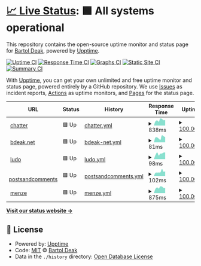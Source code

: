 # [📈 Live Status](https://uptime.bdeak.net): <!--live status--> **🟩 All systems operational**

This repository contains the open-source uptime monitor and status page for [Bartol Deak](https://bdeak.net), powered by [Upptime](https://github.com/upptime/upptime).

[![Uptime CI](https://github.com/bdeak4/uptime/workflows/Uptime%20CI/badge.svg)](https://github.com/bdeak4/uptime/actions?query=workflow%3A%22Uptime+CI%22)
[![Response Time CI](https://github.com/bdeak4/uptime/workflows/Response%20Time%20CI/badge.svg)](https://github.com/bdeak4/uptime/actions?query=workflow%3A%22Response+Time+CI%22)
[![Graphs CI](https://github.com/bdeak4/uptime/workflows/Graphs%20CI/badge.svg)](https://github.com/bdeak4/uptime/actions?query=workflow%3A%22Graphs+CI%22)
[![Static Site CI](https://github.com/bdeak4/uptime/workflows/Static%20Site%20CI/badge.svg)](https://github.com/bdeak4/uptime/actions?query=workflow%3A%22Static+Site+CI%22)
[![Summary CI](https://github.com/bdeak4/uptime/workflows/Summary%20CI/badge.svg)](https://github.com/bdeak4/uptime/actions?query=workflow%3A%22Summary+CI%22)

With [Upptime](https://upptime.js.org), you can get your own unlimited and free uptime monitor and status page, powered entirely by a GitHub repository. We use [Issues](https://github.com/bdeak4/uptime/issues) as incident reports, [Actions](https://github.com/bdeak4/uptime/actions) as uptime monitors, and [Pages](https://uptime.bdeak.net) for the status page.

<!--start: status pages-->
<!-- This summary is generated by Upptime (https://github.com/upptime/upptime) -->
<!-- Do not edit this manually, your changes will be overwritten -->
<!-- prettier-ignore -->
| URL | Status | History | Response Time | Uptime |
| --- | ------ | ------- | ------------- | ------ |
| <img alt="" src="https://icons.duckduckgo.com/ip3/chatter.bdeak.net.ico" height="13"> [chatter](https://chatter.bdeak.net) | 🟩 Up | [chatter.yml](https://github.com/bdeak4/uptime/commits/HEAD/history/chatter.yml) | <details><summary><img alt="Response time graph" src="./graphs/chatter/response-time-week.png" height="20"> 838ms</summary><br><a href="https://uptime.bdeak.net/history/chatter"><img alt="Response time 866" src="https://img.shields.io/endpoint?url=https%3A%2F%2Fraw.githubusercontent.com%2Fbdeak4%2Fuptime%2FHEAD%2Fapi%2Fchatter%2Fresponse-time.json"></a><br><a href="https://uptime.bdeak.net/history/chatter"><img alt="24-hour response time 605" src="https://img.shields.io/endpoint?url=https%3A%2F%2Fraw.githubusercontent.com%2Fbdeak4%2Fuptime%2FHEAD%2Fapi%2Fchatter%2Fresponse-time-day.json"></a><br><a href="https://uptime.bdeak.net/history/chatter"><img alt="7-day response time 838" src="https://img.shields.io/endpoint?url=https%3A%2F%2Fraw.githubusercontent.com%2Fbdeak4%2Fuptime%2FHEAD%2Fapi%2Fchatter%2Fresponse-time-week.json"></a><br><a href="https://uptime.bdeak.net/history/chatter"><img alt="30-day response time 824" src="https://img.shields.io/endpoint?url=https%3A%2F%2Fraw.githubusercontent.com%2Fbdeak4%2Fuptime%2FHEAD%2Fapi%2Fchatter%2Fresponse-time-month.json"></a><br><a href="https://uptime.bdeak.net/history/chatter"><img alt="1-year response time 866" src="https://img.shields.io/endpoint?url=https%3A%2F%2Fraw.githubusercontent.com%2Fbdeak4%2Fuptime%2FHEAD%2Fapi%2Fchatter%2Fresponse-time-year.json"></a></details> | <details><summary><a href="https://uptime.bdeak.net/history/chatter">100.00%</a></summary><a href="https://uptime.bdeak.net/history/chatter"><img alt="All-time uptime 99.91%" src="https://img.shields.io/endpoint?url=https%3A%2F%2Fraw.githubusercontent.com%2Fbdeak4%2Fuptime%2FHEAD%2Fapi%2Fchatter%2Fuptime.json"></a><br><a href="https://uptime.bdeak.net/history/chatter"><img alt="24-hour uptime 100.00%" src="https://img.shields.io/endpoint?url=https%3A%2F%2Fraw.githubusercontent.com%2Fbdeak4%2Fuptime%2FHEAD%2Fapi%2Fchatter%2Fuptime-day.json"></a><br><a href="https://uptime.bdeak.net/history/chatter"><img alt="7-day uptime 100.00%" src="https://img.shields.io/endpoint?url=https%3A%2F%2Fraw.githubusercontent.com%2Fbdeak4%2Fuptime%2FHEAD%2Fapi%2Fchatter%2Fuptime-week.json"></a><br><a href="https://uptime.bdeak.net/history/chatter"><img alt="30-day uptime 100.00%" src="https://img.shields.io/endpoint?url=https%3A%2F%2Fraw.githubusercontent.com%2Fbdeak4%2Fuptime%2FHEAD%2Fapi%2Fchatter%2Fuptime-month.json"></a><br><a href="https://uptime.bdeak.net/history/chatter"><img alt="1-year uptime 99.91%" src="https://img.shields.io/endpoint?url=https%3A%2F%2Fraw.githubusercontent.com%2Fbdeak4%2Fuptime%2FHEAD%2Fapi%2Fchatter%2Fuptime-year.json"></a></details>
| <img alt="" src="https://icons.duckduckgo.com/ip3/bdeak.net.ico" height="13"> [bdeak.net](https://bdeak.net) | 🟩 Up | [bdeak-net.yml](https://github.com/bdeak4/uptime/commits/HEAD/history/bdeak-net.yml) | <details><summary><img alt="Response time graph" src="./graphs/bdeak-net/response-time-week.png" height="20"> 81ms</summary><br><a href="https://uptime.bdeak.net/history/bdeak-net"><img alt="Response time 158" src="https://img.shields.io/endpoint?url=https%3A%2F%2Fraw.githubusercontent.com%2Fbdeak4%2Fuptime%2FHEAD%2Fapi%2Fbdeak-net%2Fresponse-time.json"></a><br><a href="https://uptime.bdeak.net/history/bdeak-net"><img alt="24-hour response time 27" src="https://img.shields.io/endpoint?url=https%3A%2F%2Fraw.githubusercontent.com%2Fbdeak4%2Fuptime%2FHEAD%2Fapi%2Fbdeak-net%2Fresponse-time-day.json"></a><br><a href="https://uptime.bdeak.net/history/bdeak-net"><img alt="7-day response time 81" src="https://img.shields.io/endpoint?url=https%3A%2F%2Fraw.githubusercontent.com%2Fbdeak4%2Fuptime%2FHEAD%2Fapi%2Fbdeak-net%2Fresponse-time-week.json"></a><br><a href="https://uptime.bdeak.net/history/bdeak-net"><img alt="30-day response time 90" src="https://img.shields.io/endpoint?url=https%3A%2F%2Fraw.githubusercontent.com%2Fbdeak4%2Fuptime%2FHEAD%2Fapi%2Fbdeak-net%2Fresponse-time-month.json"></a><br><a href="https://uptime.bdeak.net/history/bdeak-net"><img alt="1-year response time 158" src="https://img.shields.io/endpoint?url=https%3A%2F%2Fraw.githubusercontent.com%2Fbdeak4%2Fuptime%2FHEAD%2Fapi%2Fbdeak-net%2Fresponse-time-year.json"></a></details> | <details><summary><a href="https://uptime.bdeak.net/history/bdeak-net">100.00%</a></summary><a href="https://uptime.bdeak.net/history/bdeak-net"><img alt="All-time uptime 100.00%" src="https://img.shields.io/endpoint?url=https%3A%2F%2Fraw.githubusercontent.com%2Fbdeak4%2Fuptime%2FHEAD%2Fapi%2Fbdeak-net%2Fuptime.json"></a><br><a href="https://uptime.bdeak.net/history/bdeak-net"><img alt="24-hour uptime 100.00%" src="https://img.shields.io/endpoint?url=https%3A%2F%2Fraw.githubusercontent.com%2Fbdeak4%2Fuptime%2FHEAD%2Fapi%2Fbdeak-net%2Fuptime-day.json"></a><br><a href="https://uptime.bdeak.net/history/bdeak-net"><img alt="7-day uptime 100.00%" src="https://img.shields.io/endpoint?url=https%3A%2F%2Fraw.githubusercontent.com%2Fbdeak4%2Fuptime%2FHEAD%2Fapi%2Fbdeak-net%2Fuptime-week.json"></a><br><a href="https://uptime.bdeak.net/history/bdeak-net"><img alt="30-day uptime 100.00%" src="https://img.shields.io/endpoint?url=https%3A%2F%2Fraw.githubusercontent.com%2Fbdeak4%2Fuptime%2FHEAD%2Fapi%2Fbdeak-net%2Fuptime-month.json"></a><br><a href="https://uptime.bdeak.net/history/bdeak-net"><img alt="1-year uptime 100.00%" src="https://img.shields.io/endpoint?url=https%3A%2F%2Fraw.githubusercontent.com%2Fbdeak4%2Fuptime%2FHEAD%2Fapi%2Fbdeak-net%2Fuptime-year.json"></a></details>
| <img alt="" src="https://icons.duckduckgo.com/ip3/ludo.bdeak.net.ico" height="13"> [ludo](https://ludo.bdeak.net) | 🟩 Up | [ludo.yml](https://github.com/bdeak4/uptime/commits/HEAD/history/ludo.yml) | <details><summary><img alt="Response time graph" src="./graphs/ludo/response-time-week.png" height="20"> 98ms</summary><br><a href="https://uptime.bdeak.net/history/ludo"><img alt="Response time 125" src="https://img.shields.io/endpoint?url=https%3A%2F%2Fraw.githubusercontent.com%2Fbdeak4%2Fuptime%2FHEAD%2Fapi%2Fludo%2Fresponse-time.json"></a><br><a href="https://uptime.bdeak.net/history/ludo"><img alt="24-hour response time 44" src="https://img.shields.io/endpoint?url=https%3A%2F%2Fraw.githubusercontent.com%2Fbdeak4%2Fuptime%2FHEAD%2Fapi%2Fludo%2Fresponse-time-day.json"></a><br><a href="https://uptime.bdeak.net/history/ludo"><img alt="7-day response time 98" src="https://img.shields.io/endpoint?url=https%3A%2F%2Fraw.githubusercontent.com%2Fbdeak4%2Fuptime%2FHEAD%2Fapi%2Fludo%2Fresponse-time-week.json"></a><br><a href="https://uptime.bdeak.net/history/ludo"><img alt="30-day response time 81" src="https://img.shields.io/endpoint?url=https%3A%2F%2Fraw.githubusercontent.com%2Fbdeak4%2Fuptime%2FHEAD%2Fapi%2Fludo%2Fresponse-time-month.json"></a><br><a href="https://uptime.bdeak.net/history/ludo"><img alt="1-year response time 125" src="https://img.shields.io/endpoint?url=https%3A%2F%2Fraw.githubusercontent.com%2Fbdeak4%2Fuptime%2FHEAD%2Fapi%2Fludo%2Fresponse-time-year.json"></a></details> | <details><summary><a href="https://uptime.bdeak.net/history/ludo">100.00%</a></summary><a href="https://uptime.bdeak.net/history/ludo"><img alt="All-time uptime 100.00%" src="https://img.shields.io/endpoint?url=https%3A%2F%2Fraw.githubusercontent.com%2Fbdeak4%2Fuptime%2FHEAD%2Fapi%2Fludo%2Fuptime.json"></a><br><a href="https://uptime.bdeak.net/history/ludo"><img alt="24-hour uptime 100.00%" src="https://img.shields.io/endpoint?url=https%3A%2F%2Fraw.githubusercontent.com%2Fbdeak4%2Fuptime%2FHEAD%2Fapi%2Fludo%2Fuptime-day.json"></a><br><a href="https://uptime.bdeak.net/history/ludo"><img alt="7-day uptime 100.00%" src="https://img.shields.io/endpoint?url=https%3A%2F%2Fraw.githubusercontent.com%2Fbdeak4%2Fuptime%2FHEAD%2Fapi%2Fludo%2Fuptime-week.json"></a><br><a href="https://uptime.bdeak.net/history/ludo"><img alt="30-day uptime 100.00%" src="https://img.shields.io/endpoint?url=https%3A%2F%2Fraw.githubusercontent.com%2Fbdeak4%2Fuptime%2FHEAD%2Fapi%2Fludo%2Fuptime-month.json"></a><br><a href="https://uptime.bdeak.net/history/ludo"><img alt="1-year uptime 100.00%" src="https://img.shields.io/endpoint?url=https%3A%2F%2Fraw.githubusercontent.com%2Fbdeak4%2Fuptime%2FHEAD%2Fapi%2Fludo%2Fuptime-year.json"></a></details>
| <img alt="" src="https://icons.duckduckgo.com/ip3/postsandcomments.bdeak.net.ico" height="13"> [postsandcomments](https://postsandcomments.bdeak.net) | 🟩 Up | [postsandcomments.yml](https://github.com/bdeak4/uptime/commits/HEAD/history/postsandcomments.yml) | <details><summary><img alt="Response time graph" src="./graphs/postsandcomments/response-time-week.png" height="20"> 102ms</summary><br><a href="https://uptime.bdeak.net/history/postsandcomments"><img alt="Response time 134" src="https://img.shields.io/endpoint?url=https%3A%2F%2Fraw.githubusercontent.com%2Fbdeak4%2Fuptime%2FHEAD%2Fapi%2Fpostsandcomments%2Fresponse-time.json"></a><br><a href="https://uptime.bdeak.net/history/postsandcomments"><img alt="24-hour response time 26" src="https://img.shields.io/endpoint?url=https%3A%2F%2Fraw.githubusercontent.com%2Fbdeak4%2Fuptime%2FHEAD%2Fapi%2Fpostsandcomments%2Fresponse-time-day.json"></a><br><a href="https://uptime.bdeak.net/history/postsandcomments"><img alt="7-day response time 102" src="https://img.shields.io/endpoint?url=https%3A%2F%2Fraw.githubusercontent.com%2Fbdeak4%2Fuptime%2FHEAD%2Fapi%2Fpostsandcomments%2Fresponse-time-week.json"></a><br><a href="https://uptime.bdeak.net/history/postsandcomments"><img alt="30-day response time 120" src="https://img.shields.io/endpoint?url=https%3A%2F%2Fraw.githubusercontent.com%2Fbdeak4%2Fuptime%2FHEAD%2Fapi%2Fpostsandcomments%2Fresponse-time-month.json"></a><br><a href="https://uptime.bdeak.net/history/postsandcomments"><img alt="1-year response time 134" src="https://img.shields.io/endpoint?url=https%3A%2F%2Fraw.githubusercontent.com%2Fbdeak4%2Fuptime%2FHEAD%2Fapi%2Fpostsandcomments%2Fresponse-time-year.json"></a></details> | <details><summary><a href="https://uptime.bdeak.net/history/postsandcomments">100.00%</a></summary><a href="https://uptime.bdeak.net/history/postsandcomments"><img alt="All-time uptime 100.00%" src="https://img.shields.io/endpoint?url=https%3A%2F%2Fraw.githubusercontent.com%2Fbdeak4%2Fuptime%2FHEAD%2Fapi%2Fpostsandcomments%2Fuptime.json"></a><br><a href="https://uptime.bdeak.net/history/postsandcomments"><img alt="24-hour uptime 100.00%" src="https://img.shields.io/endpoint?url=https%3A%2F%2Fraw.githubusercontent.com%2Fbdeak4%2Fuptime%2FHEAD%2Fapi%2Fpostsandcomments%2Fuptime-day.json"></a><br><a href="https://uptime.bdeak.net/history/postsandcomments"><img alt="7-day uptime 100.00%" src="https://img.shields.io/endpoint?url=https%3A%2F%2Fraw.githubusercontent.com%2Fbdeak4%2Fuptime%2FHEAD%2Fapi%2Fpostsandcomments%2Fuptime-week.json"></a><br><a href="https://uptime.bdeak.net/history/postsandcomments"><img alt="30-day uptime 100.00%" src="https://img.shields.io/endpoint?url=https%3A%2F%2Fraw.githubusercontent.com%2Fbdeak4%2Fuptime%2FHEAD%2Fapi%2Fpostsandcomments%2Fuptime-month.json"></a><br><a href="https://uptime.bdeak.net/history/postsandcomments"><img alt="1-year uptime 100.00%" src="https://img.shields.io/endpoint?url=https%3A%2F%2Fraw.githubusercontent.com%2Fbdeak4%2Fuptime%2FHEAD%2Fapi%2Fpostsandcomments%2Fuptime-year.json"></a></details>
| <img alt="" src="https://icons.duckduckgo.com/ip3/menze.bdeak.net.ico" height="13"> [menze](https://menze.bdeak.net) | 🟩 Up | [menze.yml](https://github.com/bdeak4/uptime/commits/HEAD/history/menze.yml) | <details><summary><img alt="Response time graph" src="./graphs/menze/response-time-week.png" height="20"> 875ms</summary><br><a href="https://uptime.bdeak.net/history/menze"><img alt="Response time 827" src="https://img.shields.io/endpoint?url=https%3A%2F%2Fraw.githubusercontent.com%2Fbdeak4%2Fuptime%2FHEAD%2Fapi%2Fmenze%2Fresponse-time.json"></a><br><a href="https://uptime.bdeak.net/history/menze"><img alt="24-hour response time 747" src="https://img.shields.io/endpoint?url=https%3A%2F%2Fraw.githubusercontent.com%2Fbdeak4%2Fuptime%2FHEAD%2Fapi%2Fmenze%2Fresponse-time-day.json"></a><br><a href="https://uptime.bdeak.net/history/menze"><img alt="7-day response time 875" src="https://img.shields.io/endpoint?url=https%3A%2F%2Fraw.githubusercontent.com%2Fbdeak4%2Fuptime%2FHEAD%2Fapi%2Fmenze%2Fresponse-time-week.json"></a><br><a href="https://uptime.bdeak.net/history/menze"><img alt="30-day response time 845" src="https://img.shields.io/endpoint?url=https%3A%2F%2Fraw.githubusercontent.com%2Fbdeak4%2Fuptime%2FHEAD%2Fapi%2Fmenze%2Fresponse-time-month.json"></a><br><a href="https://uptime.bdeak.net/history/menze"><img alt="1-year response time 827" src="https://img.shields.io/endpoint?url=https%3A%2F%2Fraw.githubusercontent.com%2Fbdeak4%2Fuptime%2FHEAD%2Fapi%2Fmenze%2Fresponse-time-year.json"></a></details> | <details><summary><a href="https://uptime.bdeak.net/history/menze">100.00%</a></summary><a href="https://uptime.bdeak.net/history/menze"><img alt="All-time uptime 99.99%" src="https://img.shields.io/endpoint?url=https%3A%2F%2Fraw.githubusercontent.com%2Fbdeak4%2Fuptime%2FHEAD%2Fapi%2Fmenze%2Fuptime.json"></a><br><a href="https://uptime.bdeak.net/history/menze"><img alt="24-hour uptime 100.00%" src="https://img.shields.io/endpoint?url=https%3A%2F%2Fraw.githubusercontent.com%2Fbdeak4%2Fuptime%2FHEAD%2Fapi%2Fmenze%2Fuptime-day.json"></a><br><a href="https://uptime.bdeak.net/history/menze"><img alt="7-day uptime 100.00%" src="https://img.shields.io/endpoint?url=https%3A%2F%2Fraw.githubusercontent.com%2Fbdeak4%2Fuptime%2FHEAD%2Fapi%2Fmenze%2Fuptime-week.json"></a><br><a href="https://uptime.bdeak.net/history/menze"><img alt="30-day uptime 100.00%" src="https://img.shields.io/endpoint?url=https%3A%2F%2Fraw.githubusercontent.com%2Fbdeak4%2Fuptime%2FHEAD%2Fapi%2Fmenze%2Fuptime-month.json"></a><br><a href="https://uptime.bdeak.net/history/menze"><img alt="1-year uptime 99.99%" src="https://img.shields.io/endpoint?url=https%3A%2F%2Fraw.githubusercontent.com%2Fbdeak4%2Fuptime%2FHEAD%2Fapi%2Fmenze%2Fuptime-year.json"></a></details>

<!--end: status pages-->

[**Visit our status website →**](https://uptime.bdeak.net)

## 📄 License

- Powered by: [Upptime](https://github.com/upptime/upptime)
- Code: [MIT](./LICENSE) © [Bartol Deak](https://bdeak.net)
- Data in the `./history` directory: [Open Database License](https://opendatacommons.org/licenses/odbl/1-0/)
